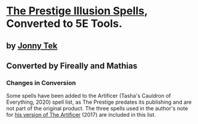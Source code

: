 # [The Prestige Illusion Spells](https://www.dmsguild.com/product/235311/THE-PRESTIGE-Spells-of-Illusion-5e), Converted to 5E Tools.
## by [Jonny Tek](https://www.dmsguild.com/browse.php?author=Johnny%20Tek)
## Converted by Fireally and Mathias

### Changes in Conversion
Some spells have been added to the Artificer (Tasha's Cauldron of Everything, 2020) spell list, as The Prestige predates its publishing and are not part of the original product.
The three spells used in the author's note for [his version of The Artificer](https://www.dmsguild.com/product/204687/THE-ARTIFICER-5e-Revised) (2017) are included in this list.
